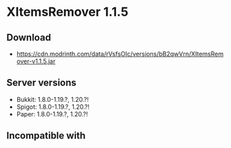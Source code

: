 # XItemsRemover 1.1.5

## Download
- https://cdn.modrinth.com/data/rVsfsOIc/versions/bB2qwVrn/XItemsRemover-v1.1.5.jar

## Server versions
- Bukkit: 1.8.0-1.19.?, 1.20.?!
- Spigot: 1.8.0-1.19.?, 1.20.?!
- Paper: 1.8.0-1.19.?, 1.20.?!

## Incompatible with
